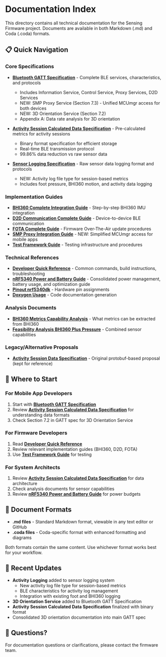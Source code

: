 # Documentation Index

This directory contains all technical documentation for the Sensing Firmware project. Documents are available in both Markdown (.md) and Coda (.coda) formats.

## 📋 Quick Navigation

### Core Specifications
- **[Bluetooth GATT Specification](Bluetooth_GATT_Specification.md)** - Complete BLE services, characteristics, and protocols
  - Includes Information Service, Control Service, Proxy Services, D2D Services
  - NEW: SMP Proxy Service (Section 7.3) - Unified MCUmgr access for both devices
  - NEW: 3D Orientation Service (Section 7.2)
  - Appendix A: Data rate analysis for 3D orientation

- **[Activity Session Calculated Data Specification](Activity_Session_Calculated_Data_Specification.md)** - Pre-calculated metrics for activity sessions
  - Binary format specification for efficient storage
  - Real-time BLE transmission protocol
  - 99.86% data reduction vs raw sensor data

- **[Sensor Logging Specification](Sensor_Logging_Specification.md)** - Raw sensor data logging format and protocols
  - NEW: Activity log file type for session-based metrics
  - Includes foot pressure, BHI360 motion, and activity data logging

### Implementation Guides
- **[BHI360 Complete Integration Guide](BHI360_Complete_Integration_Guide.md)** - Step-by-step BHI360 IMU integration
- **[D2D Communication Complete Guide](D2D_Communication_Complete_Guide.md)** - Device-to-device BLE communication
- **[FOTA Complete Guide](FOTA_Complete_Guide.md)** - Firmware Over-The-Air update procedures
- **[SMP Proxy Integration Guide](SMP_Proxy_Integration_Guide.md)** - NEW: Simplified MCUmgr access for mobile apps
- **[Test Framework Guide](Test_Framework_Guide.md)** - Testing infrastructure and procedures

### Technical References
- **[Developer Quick Reference](Developer_Quick_Reference.md)** - Common commands, build instructions, troubleshooting
- **[nRF5340 Power and Battery Guide](nRF5340_Power_and_Battery_Guide.md)** - Consolidated power management, battery usage, and optimization guide
- **[Pinout nrf5340dk](Pinout_nrf5340dk.md)** - Hardware pin assignments
- **[Doxygen Usage](doxygen_usage.md)** - Code documentation generation

### Analysis Documents
- **[BHI360 Metrics Capability Analysis](BHI360_Metrics_Capability_Analysis.md)** - What metrics can be extracted from BHI360
- **[Feasibility Analysis BHI360 Plus Pressure](Feasibility_Analysis_BHI360_Plus_Pressure.md)** - Combined sensor capabilities

### Legacy/Alternative Proposals
- **[Activity Session Data Specification](Activity_Session_Data_Specification.coda)** - Original protobuf-based proposal (kept for reference)

## 🎯 Where to Start

### For Mobile App Developers
1. Start with **[Bluetooth GATT Specification](Bluetooth_GATT_Specification.md)**
2. Review **[Activity Session Calculated Data Specification](Activity_Session_Calculated_Data_Specification.md)** for understanding data formats
3. Check Section 7.2 in GATT spec for 3D Orientation Service

### For Firmware Developers
1. Read **[Developer Quick Reference](Developer_Quick_Reference.md)**
2. Review relevant implementation guides (BHI360, D2D, FOTA)
3. Use **[Test Framework Guide](Test_Framework_Guide.md)** for testing

### For System Architects
1. Review **[Activity Session Calculated Data Specification](Activity_Session_Calculated_Data_Specification.md)** for data architecture
2. Check analysis documents for sensor capabilities
3. Review **[nRF5340 Power and Battery Guide](nRF5340_Power_and_Battery_Guide.md)** for power budgets

## 📝 Document Formats

- **.md files** - Standard Markdown format, viewable in any text editor or GitHub
- **.coda files** - Coda-specific format with enhanced formatting and diagrams

Both formats contain the same content. Use whichever format works best for your workflow.

## 🔄 Recent Updates

- **Activity Logging** added to sensor logging system
  - New activity log file type for session-based metrics
  - BLE characteristics for activity log management
  - Integration with existing foot and BHI360 logging
- **3D Orientation Service** added to Bluetooth GATT Specification
- **Activity Session Calculated Data Specification** finalized with binary format
- Consolidated 3D orientation documentation into main GATT spec

## 📧 Questions?

For documentation questions or clarifications, please contact the firmware team.
